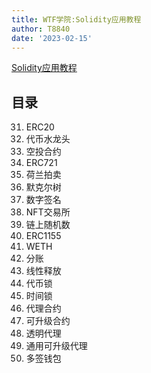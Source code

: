 ```yaml
---  
title: WTF学院:Solidity应用教程  
author: T8840  
date: '2023-02-15'  
---  
```

[Solidity应用教程](https://wtf.academy/solidity-application/)    
  
## 目录  
31. ERC20  
32. 代币水龙头  
33. 空投合约  
34. ERC721  
35. 荷兰拍卖  
36. 默克尔树  
37. 数字签名  
38. NFT交易所  
39. 链上随机数  
40. ERC1155  
41. WETH  
42. 分账  
43. 线性释放  
44. 代币锁  
45. 时间锁  
46. 代理合约  
47. 可升级合约  
48. 透明代理  
49. 通用可升级代理  
50. 多签钱包